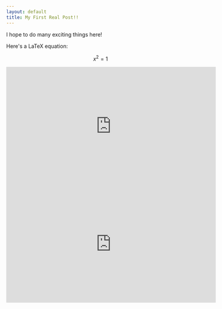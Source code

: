 ```yaml
---
layout: default
title: My First Real Post!!
---
```


I hope to do many exciting things here!

Here's a LaTeX equation:

$$x^2 = 1$$

<iframe width="560" height="315" src="https://www.youtube.com/embed/eC97gOeGJkw" frameborder="0" allow="accelerometer; autoplay; encrypted-media; gyroscope; picture-in-picture" allowfullscreen></iframe>


<iframe width="560" height="315" src="https://www.youtube.com/embed/live_stream?channel=GIqPiRiZaBSYp28VgcL9Wg" frameborder="0" allow="accelerometer; autoplay; encrypted-media; gyroscope; picture-in-picture" allowfullscreen></iframe>

